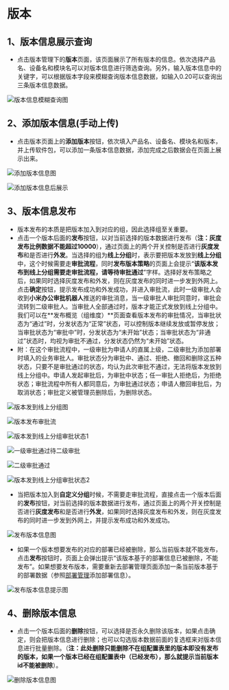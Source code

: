 # 版本

## 1、版本信息展示查询

* 点击版本管理下的**版本**页面，该页面展示了所有版本的信息。依次选择产品名、设备名和模块名可以对版本信息进行筛选查询。另外，输入版本信息中的关键字，可以根据版本字段来模糊查询版本信息数据，如输入0.20可以查询出三条版本信息数据。

![版本信息模糊查询图](..\resource\versionInfoImg\版本信息模糊查询图.png)

## 2、添加版本信息(手动上传)

* 点击版本页面上的**添加版本**按钮，依次填入产品名、设备名、模块名和版本，并上传软件包，可以添加一条版本信息数据，添加完成之后数据会在页面上展示出来。

![添加版本信息图](..\resource\versionInfoImg\添加版本信息图.png)

![添加版本信息后展示](..\resource\versionInfoImg\添加版本信息后展示.png)

## 3、版本信息发布

* 版本发布的本质是把版本加入到对应的组，因此选择组至关重要。
* 点击一个版本后面的**发布**按钮，以对当前选择的版本数据进行发布（**注：灰度发布比例数据不能超过10000**），通过页面上的两个开关控制是否进行**灰度发布**和是否进行**外发**。当选择的组为**线上分组**时，表示要把版本发放到**线上分组**中，这个时候需要走**审批流程**，同时**发布版本策略**的页面上会提示“**该版本发布到线上分组需要走审批流程，请等待审批通过**”字样。选择好发布策略之后，如果同时选择灰度发布和外发，则在灰度发布的同时进一步发到外网上。点击**确定**按钮，提示发布成功和外发成功，并进入审批流，此时一级审批人会收到**小米办公审批机器人**推送的审批消息，当一级审批人审批同意时，审批会流转到二级审批人。当审批人全部通过时，版本才能正式发放到线上分组中。我们可以在**发布概览（组维度）**页面查看版本发布的审批情况，当审批状态为“通过”时，分发状态为“正常”状态，可以控制版本继续发放或暂停发放；当审批状态为“审批中”时，分发状态为“未开始”状态；当审批状态为“非通过”状态时，均视为审批不通过，分发状态仍然为“未开始”状态。
* 附：在这个审批流程中，一级审批为申请人的直属上级，二级审批为添加部署时填入的业务审批人。审批状态分为审批中、通过、拒绝、撤回和删除这五种状态，只要不是审批通过的状态，均认为此次审批不通过，无法将版本发放到线上分组中。申请人发起审批后，为审批中状态；任一审批人拒绝后，为拒绝状态；审批流程中所有人都同意后，为审批通过状态；申请人撤回审批后，为取消状态；审批定义被管理员删除后，为删除状态。

![版本发到线上分组图](..\resource\versionInfoImg\版本发到线上分组图.png)

![版本发布审批流](..\resource\versionInfoImg\版本发布审批流.png)

![版本发到线上分组审批状态1](..\resource\versionInfoImg\版本发到线上分组审批状态1.png)

![一级审批通过待二级审批](..\resource\versionInfoImg\一级审批通过待二级审批.png)

![二级审批通过](..\resource\versionInfoImg\二级审批通过.png)

![版本发到线上分组审批状态2](..\resource\versionInfoImg\版本发到线上分组审批状态2.png)

* 当把版本加入到**自定义分组**时候，不需要走审批流程，直接点击一个版本后面的**发布**按钮，对当前选择的版本数据进行发布，通过页面上的两个开关控制是否进行**灰度发布**和是否进行**外发**，如果同时选择灰度发布和外发，则在灰度发布的同时进一步发到外网上，并提示发布成功和外发成功。

![发布版本信息图](..\resource\versionInfoImg\发布版本信息图.png)


* 如果一个版本想要发布的对应的部署已经被删除，那么当前版本就不能发布，点击**发布**按钮时，页面上会弹出提示“该版本基于的部署信息已被删除，不能发布”。如果想要发布版本，需要重新去部署管理页面添加一条当前版本基于的部署数据（参照[部署管理](..\UserGuides\deploymentInfo.md)添加部署信息）。

![发布版本信息提示图](..\resource\versionInfoImg\发布版本信息提示图.png)

## 4、删除版本信息

* 点击一个版本后面的**删除**按钮，可以选择是否永久删除该版本，如果点击确定，则会把版本信息进行删除；也可以勾选版本数据前面的复选框来对版本信息进行批量删除。（**注：此处删除只能删除不在组配置表里的版本即没有发布的版本，如果一个版本已经在组配置表中（已经发布），那么就提示当前版本id不能被删除**）。

![删除版本信息图](..\resource\versionInfoImg\删除版本信息图.png)
